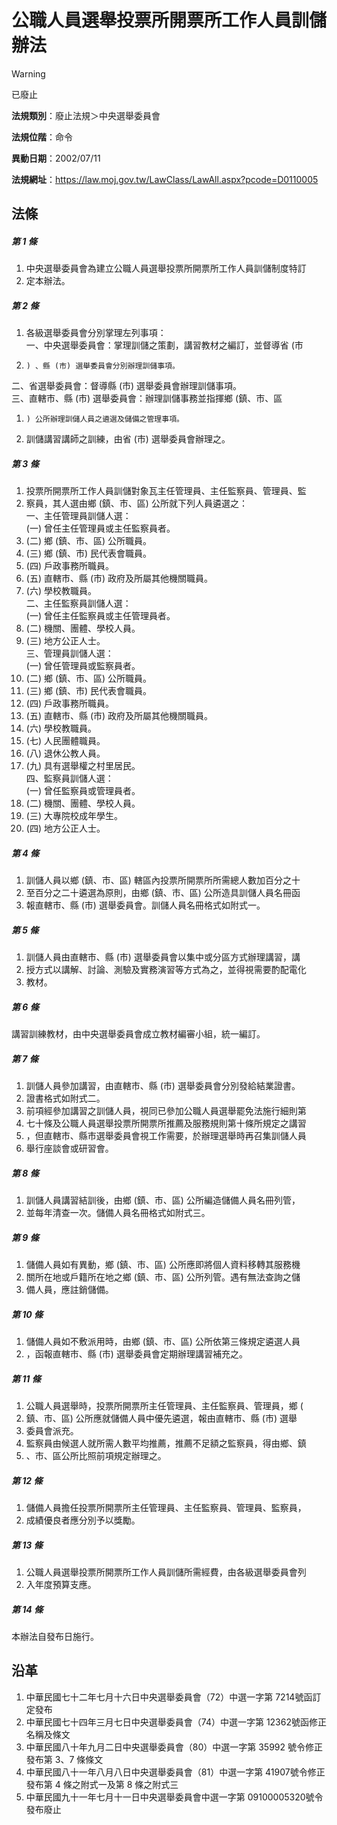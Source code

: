 # 公職人員選舉投票所開票所工作人員訓儲辦法


> [!WARNING]
> 已廢止


**法規類別**：廢止法規＞中央選舉委員會

**法規位階**：命令

**異動日期**：2002/07/11  

**法規網址**：https://law.moj.gov.tw/LawClass/LawAll.aspx?pcode=D0110005



## 法條
##### 第 1 條
1. 中央選舉委員會為建立公職人員選舉投票所開票所工作人員訓儲制度特訂
1. 定本辦法。

##### 第 2 條
1. 各級選舉委員會分別掌理左列事項：  
一、中央選舉委員會：掌理訓儲之策劃，講習教材之編訂，並督導省 (市
1.     ) 、縣 (市) 選舉委員會分別辦理訓儲事項。  
二、省選舉委員會：督導縣 (市) 選舉委員會辦理訓儲事項。  
三、直轄市、縣 (市) 選舉委員會：辦理訓儲事務並指揮鄉 (鎮、市、區
1.     ) 公所辦理訓儲人員之遴選及儲備之管理事項。
1. 訓儲講習講師之訓練，由省 (市) 選舉委員會辦理之。

##### 第 3 條
1. 投票所開票所工作人員訓儲對象瓦主任管理員、主任監察員、管理員、監
1. 察員，其人選由鄉 (鎮、市、區) 公所就下列人員遴選之：  
一、主任管理員訓儲人選：  
 (一) 曾任主任管理員或主任監察員者。
1.  (二) 鄉 (鎮、市、區) 公所職員。
1.  (三) 鄉 (鎮、市) 民代表會職員。
1.  (四) 戶政事務所職員。
1.  (五) 直轄市、縣 (市) 政府及所屬其他機關職員。
1.  (六) 學校教職員。  
二、主任監察員訓儲人選：  
 (一) 曾任主任監察員或主任管理員者。
1.  (二) 機關、團體、學校人員。
1.  (三) 地方公正人士。  
三、管理員訓儲人選：  
 (一) 曾任管理員或監察員者。
1.  (二) 鄉 (鎮、市、區) 公所職員。
1.  (三) 鄉 (鎮、市) 民代表會職員。
1.  (四) 戶政事務所職員。
1.  (五) 直轄市、縣 (市) 政府及所屬其他機關職員。
1.  (六) 學校教職員。
1.  (七) 人民團體職員。
1.  (八) 退休公教人員。
1.  (九) 具有選舉權之村里居民。  
四、監察員訓儲人選：  
 (一) 曾任監察員或管理員者。
1.  (二) 機關、團體、學校人員。
1.  (三) 大專院校成年學生。
1.  (四) 地方公正人士。

##### 第 4 條
1. 訓儲人員以鄉 (鎮、市、區) 轄區內投票所開票所所需總人數加百分之十
1. 至百分之二十遴選為原則，由鄉 (鎮、市、區) 公所造具訓儲人員名冊函
1. 報直轄市、縣 (市) 選舉委員會。訓儲人員名冊格式如附式一。

##### 第 5 條
1. 訓儲人員由直轄市、縣 (市) 選舉委員會以集中或分區方式辦理講習，講
1. 授方式以講解、討論、測驗及實務演習等方式為之，並得視需要酌配電化
1. 教材。

##### 第 6 條
講習訓練教材，由中央選舉委員會成立教材編審小組，統一編訂。

##### 第 7 條
1. 訓儲人員參加講習，由直轄市、縣 (市) 選舉委員會分別發給結業證書。
1. 證書格式如附式二。
1. 前項經參加講習之訓儲人員，視同已參加公職人員選舉罷免法施行細則第
1. 七十條及公職人員選舉投票所開票所推薦及服務規則第十條所規定之講習
1. ，但直轄市、縣市選舉委員會視工作需要，於辦理選舉時再召集訓儲人員
1. 舉行座談會或研習會。

##### 第 8 條
1. 訓儲人員講習結訓後，由鄉 (鎮、市、區) 公所編造儲備人員名冊列管，
1. 並每年清查一次。儲備人員名冊格式如附式三。

##### 第 9 條
1. 儲備人員如有異動，鄉 (鎮、市、區) 公所應即將個人資料移轉其服務機
1. 關所在地或戶籍所在地之鄉 (鎮、市、區) 公所列管。遇有無法查詢之儲
1. 備人員，應註銷儲備。

##### 第 10 條
1. 儲備人員如不敷派用時，由鄉 (鎮、市、區) 公所依第三條規定遴選人員
1. ，函報直轄市、縣 (市) 選舉委員會定期辦理講習補充之。

##### 第 11 條
1. 公職人員選舉時，投票所開票所主任管理員、主任監察員、管理員，鄉 (
1. 鎮、市、區) 公所應就儲備人員中優先遴選，報由直轄市、縣 (市) 選舉
1. 委員會派充。
1. 監察員由候選人就所需人數平均推薦，推薦不足額之監察員，得由鄉、鎮
1. 、市、區公所比照前項規定辦理之。

##### 第 12 條
1. 儲備人員擔任投票所開票所主任管理員、主任監察員、管理員、監察員，
1. 成績優良者應分別予以獎勵。

##### 第 13 條
1. 公職人員選舉投票所開票所工作人員訓儲所需經費，由各級選舉委員會列
1. 入年度預算支應。

##### 第 14 條
本辦法自發布日施行。

## 沿革
1. 中華民國七十二年七月十六日中央選舉委員會（72）中選一字第 7214號函訂定發布
1. 中華民國七十四年三月七日中央選舉委員會（74）中選一字第 12362號函修正名稱及條文
1. 中華民國八十年九月二日中央選舉委員會（80）中選一字第 35992  號令修正發布第 3、7 條條文
1. 中華民國八十一年八月八日中央選舉委員會（81）中選一字第 41907號令修正發布第 4  條之附式一及第 8  條之附式三
1. 中華民國九十一年七月十一日中央選舉委員會中選一字第 09100005320號令發布廢止
